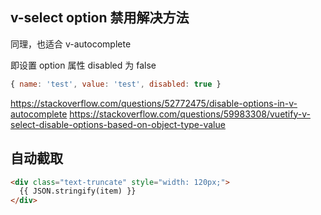 ## v-select option 禁用解决方法

同理，也适合 v-autocomplete

即设置 option 属性 disabled 为 false

```javascript
{ name: 'test', value: 'test', disabled: true }
```

https://stackoverflow.com/questions/52772475/disable-options-in-v-autocomplete
https://stackoverflow.com/questions/59983308/vuetify-v-select-disable-options-based-on-object-type-value

## 自动截取
```html
<div class="text-truncate" style="width: 120px;">
  {{ JSON.stringify(item) }}
</div>
```
